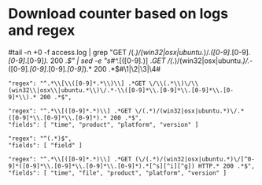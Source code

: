 # Download counter based on logs and regex

#tail -n +0 -f access.log | grep "GET /\(.*\)/\(win32\|osx\|ubuntu.*\)/.*\([0-9]*\.[0-9]*\.[0-9]*\.[0-9]*\).* 200 .*\$" | sed -e "s#^.*\[\([0-9]*.*\)\] .*GET /\(.*\)/\(win32\|osx\|ubuntu.*\)/.*-\([0-9]*\.[0-9]*\.[0-9]*\.[0-9]*\).* 200 .*\$#\1|\2|\3|\4#

	"regex": "^.*\\[\\([0-9]*.*\\)\\] .*GET \/\\(.*\\)\/\\(win32\\|osx\\|ubuntu.*\\)\/.*-\\([0-9]*\\.[0-9]*\\.[0-9]*\\.[0-9]*\\).* 200 .*$",

	"regex": "^.*\\[([0-9]*.*)\\] .*GET \/(.*)/(win32|osx|ubuntu.*)\/.*([0-9]*\\.[0-9]*\\.[0-9]*).* 200 .*$",
	"fields": [ "time", "product", "platform", "version" ]

	"regex": "^(.*)$",
	"fields": [ "field" ]

	"regex": "^.*\\[([0-9]*.*)\\] .*GET (\/(.*)/(win32|osx|ubuntu.*)\/[^0-9]*([0-9]*\\.[0-9]*\\.[0-9]*\\.[0-9]*).*[^s][^i][^g]) HTTP.* 200 .*$",
	"fields": [ "time", "file", "product", "platform", "version" ]
